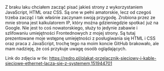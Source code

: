 Z braku laku chciałem zacząć pisać jakieś strony z wykorzystaniem JavaScript, HTML oraz CSS. Są one w pełni amatorskie, lecz od czegoś trzeba zacząć i tak właśnie zaczynam swoją przygodę. Zrobiona przez ze mnie strona jest kalkulatorem IP, który można gdzieniegdzie spotkać już na Google. Nie jest to coś nowatorskiego, służy to jedynie zabawie i szlifowaniu umiejętności Frontednowych z mojej strony. Są tutaj prezentowane moje wstępnę umiejętności z posługiwania się HTML i CSS oraz praca z JavaScript, trochę tego na moim koncie GitHub brakowało, ale mam nadzieję, że coś przykuje uwagę osoób oglądających.

Link do zdjęcia w tle: https://redro.pl/plakat-przelacznik-sieciowy-i-kable-sieciowe-ethernet-lacza-sie-z-systemem,151944701
